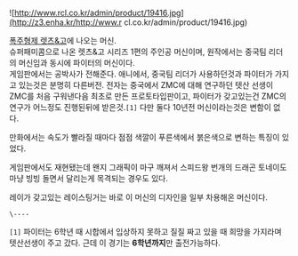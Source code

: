 ![http://www.rcl.co.kr/admin/product/19416.jpg](http://z3.enha.kr/http://www.r
cl.co.kr/admin/product/19416.jpg)

[폭주형제 렛츠&고](%ED%8F%AD%EC%A3%BC%ED%98%95%EC%A0%9C%20%EB%A0%9B%EC%B8%A0%26%EA%B3%A0.md)에 나오는 머신.  
슈퍼패미콤으로 나온 렛츠&고 시리즈 1편의 주인공 머신이며, 원작에서는 중국팀 리더의 머신임과 동시에 파이터의 머신이다.  
게임판에서는 공박사가 전해준다. 애니에서, 중국팀 리더가 사용하던것과 파이터가 가지고 있는것은 분명히 다른버전. 전자는 중국에서 ZMC에
대해 연구하던 텟산 선생이 ZMC를 처음 구워낸다음 최초로 만든 프로토타입판이고, 파이터가 갖고있는건 ZMC의 연구가 어느정도 진행된뒤에
받은것.`[1]` 다만 둘다 10년전 머신이라는것은 변함이 없다.

만화에서는 속도가 빨라질 때마다 점점 색깔이 푸른색에서 붉은색으로 변하는 특징이 있었다.  

게임판에서도 재현됐는데 왠지 그래픽이 마구 깨져서 스피드왕 번개의 드래곤 토네이도마냥 빙빙 돌면서 달리는게 목격되는 경우도 있다.  

레이가 갖고있는 레이스팅거는 바로 이 머신의 디자인을 일부 차용해온 머신이다.  

`\----`

`[1]` 파이터는 6학년 때 시합에서 입상하지 못하고 질질 짜고 있을 때 희망을 가지라며 텟산선생이 주고 갔다. 근데 이 경기는
**6학년까지**만 출전가능하다.

